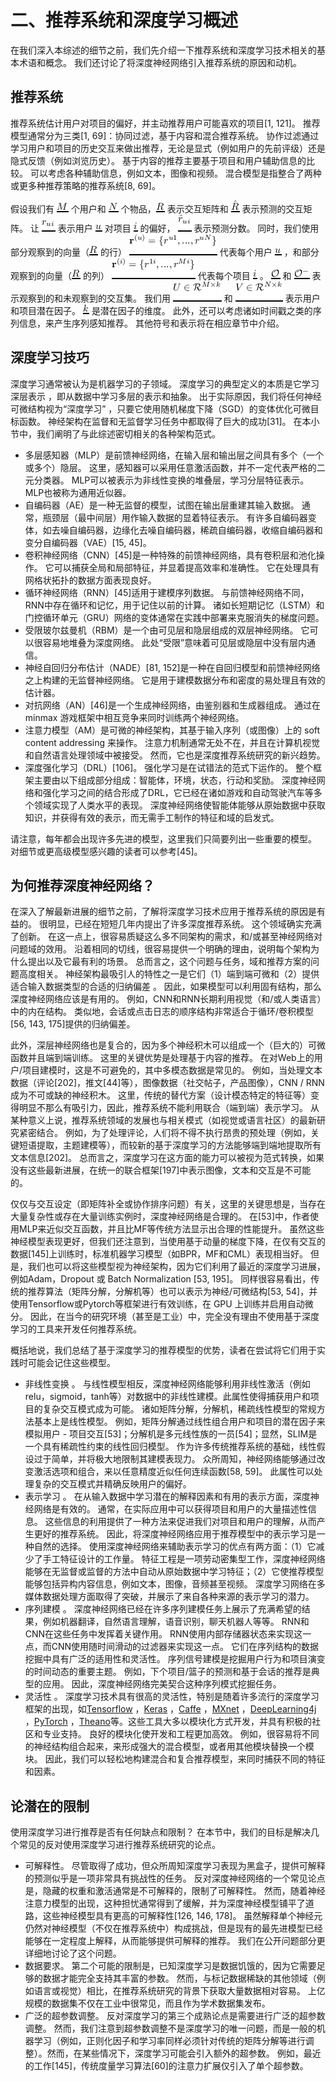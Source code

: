# 二、推荐系统和深度学习概述

在我们深入本综述的细节之前，我们先介绍一下推荐系统和深度学习技术相关的基本术语和概念。 我们还讨论了将深度神经网络引入推荐系统的原因和动机。

## 推荐系统

推荐系统估计用户对项目的偏好，并主动推荐用户可能喜欢的项目[1, 121]。 推荐模型通常分为三类[1, 69]：协同过滤，基于内容和混合推荐系统。 协作过滤通过学习用户和项目的历史交互来做出推荐，无论是显式（例如用户的先前评级）还是隐式反馈（例如浏览历史）。 基于内容的推荐主要基于项目和用户辅助信息的比较。 可以考虑各种辅助信息，例如文本，图像和视频。 混合模型是指整合了两种或更多种推荐策略的推荐系统[8, 69]。

假设我们有 ![](img/img1.png) 个用户和 ![](img/img2.png) 个物品，![](img/img3.png) 表示交互矩阵和 ![](img/img4.png) 表示预测的交互矩阵。 让 ![](img/img5.png) 表示用户 ![](img/img6.png) 对项目 ![](img/img7.png) 的偏好， ![](img/img8.png) 表示预测分数。 同时，我们使用部分观察到的向量（![](img/img3.png) 的行） ![](img/img9.png) 代表每个用户 ![](img/img6.png)  ，和部分观察到的向量（![](img/img3.png) 的列）  ![](img/img10.png) 代表每个项目 ![](img/img7.png) 。 ![](img/img11.png) 和 ![](img/img12.png) 表示观察到的和未观察到的交互集。 我们用  ![](img/img13.png) 和 ![](img/img14.png) 表示用户和项目潜在因子。 ![](img/img15.png) 是潜在因子的维度。 此外，还可以考虑诸如时间戳之类的序列信息，来产生序列感知推荐。 其他符号和表示将在相应章节中介绍。

## 深度学习技巧

深度学习通常被认为是机器学习的子领域。 深度学习的典型定义的本质是它学习深层表示 ，即从数据中学习多层的表示和抽象。 出于实际原因，我们将任何神经可微结构视为“深度学习” ，只要它使用随机梯度下降（SGD）的变体优化可微目标函数。 神经架构在监督和无监督学习任务中都取得了巨大的成功[31]。 在本小节中，我们阐明了与此综述密切相关的各种架构范式。

*   多层感知器（MLP）是前馈神经网络，在输入层和输出层之间具有多个（一个或多个）隐层。 这里，感知器可以采用任意激活函数，并不一定代表严格的二元分类器。 MLP可以被表示为非线性变换的堆叠层，学习分层特征表示。 MLP也被称为通用近似器。
*   自编码器（AE）是一种无监督的模型，试图在输出层重建其输入数据。 通常，瓶颈层（最中间层）用作输入数据的显着特征表示。 有许多自编码器变体，如去噪自编码器，边缘化去噪自编码器，稀疏自编码器，收缩自编码器和变分自编码器（VAE）[15, 45]。
*   卷积神经网络（CNN）[45]是一种特殊的前馈神经网络，具有卷积层和池化操作。 它可以捕获全局和局部特征，并显着提高效率和准确性。 它在处理具有网格状拓扑的数据方面表现良好。
*   循环神经网络（RNN）[45]适用于建模序列数据。 与前馈神经网络不同，RNN中存在循环和记忆，用于记住以前的计算。 诸如长短期记忆（LSTM）和门控循环单元（GRU）网络的变体通常在实践中部署来克服消失的梯度问题。
*   受限玻尔兹曼机（RBM）是一个由可见层和隐层组成的双层神经网络。 它可以很容易地堆叠为深度网络。 此处“受限”意味着可见层或隐层中没有层内通信。
*   神经自回归分布估计（NADE）[81, 152]是一种在自回归模型和前馈神经网络之上构建的无监督神经网络。 它是用于建模数据分布和密度的易处理且有效的估计器。
*   对抗网络（AN）[46]是一个生成神经网络，由鉴别器和生成器组成。 通过在 minmax 游戏框架中相互竞争来同时训练两个神经网络。
*   注意力模型（AM）是可微的神经架构，其基于输入序列（或图像）上的 soft content addressing 来操作。 注意力机制通常无处不在，并且在计算机视觉和自然语言处理领域中被接受。 然而，它也是深度推荐系统研究的新兴趋势。
*   深度强化学习（DRL）[106]。 强化学习是在试错法的范式下运作的。 整个框架主要由以下组成部分组成：智能体，环境，状态，行动和奖励。 深度神经网络和强化学习之间的结合形成了DRL，它已经在诸如游戏和自动驾驶汽车等多个领域实现了人类水平的表现。 深度神经网络使智能体能够从原始数据中获取知识，并获得有效的表示，而无需手工制作的特征和域的启发式。

请注意，每年都会出现许多先进的模型，这里我们只简要列出一些重要的模型。 对细节或更高级模型感兴趣的读者可以参考[45]。

## 为何推荐深度神经网络？

在深入了解最新进展的细节之前，了解将深度学习技术应用于推荐系统的原因是有益的。 很明显，已经在短短几年内提出了许多深度推荐系统。 这个领域确实充满了创新。 在这一点上，很容易质疑这么多不同架构的需求，和/或甚至神经网络对问题域的效用。 沿着相同的切线，很容易提供一个明确的理由，说明每个架构为什么提出以及它最有利的场景。 总而言之，这个问题与任务，域和推荐方案的问题高度相关。 神经架构最吸引人的特性之一是它们（1）端到端可微和（2）提供适合输入数据类型的合适的归纳偏差 。 因此，如果模型可以利用固有结构，那么深度神经网络应该是有用的。 例如，CNN和RNN长期利用视觉（和/或人类语言）中的内在结构。 类似地，会话或点击日志的顺序结构非常适合于循环/卷积模型[56, 143, 175]提供的归纳偏差。

此外，深层神经网络也是复合的，因为多个神经积木可以组成一个（巨大的）可微函数并且端到端训练。 这里的关键优势是处理基于内容的推荐。 在对Web上的用户/项目建模时，这是不可避免的，其中多模态数据是常见的。 例如，当处理文本数据（评论[202]，推文[44]等），图像数据（社交帖子，产品图像），CNN / RNN成为不可或缺的神经积木。 这里，传统的替代方案（设计模态特定的特征等）变得明显不那么有吸引力，因此，推荐系统不能利用联合（端到端）表示学习。 从某种意义上说，推荐系统领域的发展也与相关模式（如视觉或语言社区）的最新研究紧密结合。 例如，为了处理评论，人们将不得不执行昂贵的预处理（例如，关键短语提取，主题建模等），而较新的基于深度学习的方法能够端到端地提取所有文本信息[202]。 总而言之，深度学习在这方面的能力可以被视为范式转换，如果没有这些最新进展，在统一的联合框架[197]中表示图像，文本和交互是不可能的。

仅仅与交互设定（即矩阵补全或协作排序问题）有关，这里的关键思想是，当存在大量复杂性或存在大量训练实例时，深度神经网络是合理的。 在[53]中，作者使用MLP来近似交互函数，并且比MF等传统方法显示出合理的性能提升。 虽然这些神经模型表现更好，但我们还注意到，当使用基于动量的梯度下降，在仅有交互的数据[145]上训练时，标准机器学习模型（如BPR，MF和CML）表现相当好。 但是，我们也可以将这些模型视为神经架构，因为它们利用了最近的深度学习进展，例如Adam，Dropout 或 Batch Normalization [53, 195]。 同样很容易看出，传统的推荐算法（矩阵分解，分解机等）也可以表示为神经/可微结构[53, 54]，并使用Tensorflow或Pytorch等框架进行有效训练，在 GPU 上训练并启用自动微分。 因此，在当今的研究环境（甚至是工业）中，完全没有理由不使用基于深度学习的工具来开发任何推荐系统。

概括地说，我们总结了基于深度学习的推荐模型的优势，读者在尝试将它们用于实践时可能会记住这些模型。

*   非线性变换 。 与线性模型相反，深度神经网络能够利用非线性激活（例如relu，sigmoid，tanh等）对数据中的非线性建模。此属性使得捕获用户和项目的复杂交互模式成为可能。 诸如矩阵分解，分解机，稀疏线性模型的常规方法基本上是线性模型。 例如，矩阵分解通过线性组合用户和项目的潜在因子来模拟用户 - 项目交互[53]；分解机是多元线性族的一员[54]；显然，SLIM是一个具有稀疏性约束的线性回归模型。 作为许多传统推荐系统的基础，线性假设过于简单，并将极大地限制其建模表现力。 众所周知，神经网络能够通过改变激活选项和组合，来以任意精度近似任何连续函数[58, 59]。 此属性可以处理复杂的交互模式并精确反映用户的偏好。
*   表示学习 。 在从输入数据中学习潜在的解释因素和有用的表示方面，深度神经网络是有效的。 通常，在实际应用中可以获得项目和用户的大量描述性信息。 这些信息的利用提供了一种方法来促进我们对项目和用户的理解，从而产生更好的推荐系统。 因此，将深度神经网络应用于推荐模型中的表示学习是一种自然的选择。 使用深度神经网络来辅助表示学习的优点有两方面：（1）它减少了手工特征设计的工作量。 特征工程是一项劳动密集型工作，深度神经网络能够在无监督或监督的方法中自动从原始数据中学习特征；（2）它使推荐模型能够包括异构内容信息，例如文本，图像，音频甚至视频。 深度学习网络在多媒体数据处理方面取得了突破，并展示了来自各种来源的表示学习的潜力。
*   序列建模 。 深度神经网络已经在许多序列建模任务上展示了充满希望的结果，例如机器翻译，自然语言理解，语音识别，聊天机器人等等。 RNN和CNN在这些任务中发挥着关键作用。 RNN使用内部存储器状态来实现这一点，而CNN使用随时间滑动的过滤器来实现这一点。 它们在序列结构的数据挖掘中具有广泛的适用性和灵活性。 序列信号建模是挖掘用户行为和项目演变的时间动态的重要主题。 例如，下个项目/篮子的预测和基于会话的推荐是典型的应用。 因此，深度神经网络完美契合这种序列模式挖掘任务。
*   灵活性 。 深度学习技术具有很高的灵活性，特别是随着许多流行的深度学习框架的出现，如[Tensorflow](https://www.tensorflow.org/) ，[Keras](https://keras.io/) ，[Caffe](http://caffe.berkeleyvision.org/) ，[MXnet](https://mxnet.apache.org/) ，[DeepLearning4j](https://deeplearning4j.org/) ，[PyTorch](https://pytorch.org/) ，[Theano](http://deeplearning.net/software/theano/)等。这些工具大多以模块化方式开发，并具有积极的社区和专业支持。 良好的模块化使开发和工程更加高效。 例如，很容易将不同的神经结构组合起来，来形成强大的混合模型，或者用其他模块替换一个模块。 因此，我们可以轻松地构建混合和复合推荐模型，来同时捕获不同的特征和因素。

## 论潜在的限制

使用深度学习进行推荐是否有任何缺点和限制？ 在本节中，我们的目标是解决几个常见的反对使用深度学习进行推荐系统研究的论点。

*   可解释性。 尽管取得了成功，但众所周知深度学习表现为黑盒子，提供可解释的预测似乎是一项非常具有挑战性的任务。 反对深度神经网络的一个常见论点是，隐藏的权重和激活通常是不可解释的，限制了可解释性。 然而，随着神经注意力模型的出现，这种担忧通常得到了缓解，并为深度神经模型铺平了道路，这些神经模型具有更高的可解释性[126, 146, 178]。 虽然解释单个神经元仍然对神经模型（不仅在推荐系统中）构成挑战，但是现有的最先进模型已经能够在一定程度上解释，从而能够提供可解释的推荐。 我们在公开问题部分更详细地讨论了这个问题。
*   数据要求。 第二个可能的限制是，已知深度学习是数据饥饿的，因为它需要足够的数据才能完全支持其丰富的参数。 然而，与标记数据稀缺的其他领域（例如语言或视觉）相比，在推荐系统研究的背景下获取大量数据相对容易。 上亿规模的数据集不仅在工业中很常见，而且作为学术数据集发布。
*   广泛的超参数调整。 反对深度学习的第三个成熟论点是需要进行广泛的超参数调整。 然而，我们注意到超参数调整不是深度学习的唯一问题，而是一般的机器学习（例如，正则化因子和学习率同样必须针对传统的矩阵分解等进行调整）。然而，在某些情况下，深度学习可能会引入额外的超参数。 例如，最近的工作[145]，传统度量学习算法[60]的注意力扩展仅引入了单个超参数。
